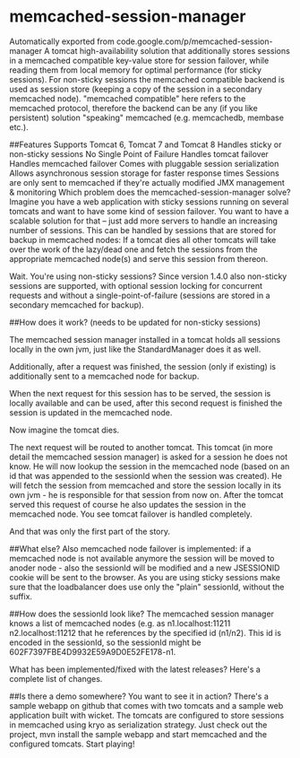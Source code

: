 # memcached-session-manager
Automatically exported from code.google.com/p/memcached-session-manager
A tomcat high-availability solution that additionally stores sessions in a memcached compatible key-value store for session failover, while reading them from local memory for optimal performance (for sticky sessions). For non-sticky sessions the memcached compatible backend is used as session store (keeping a copy of the session in a secondary memcached node). "memcached compatible" here refers to the memcached protocol, therefore the backend can be any (if you like persistent) solution "speaking" memcached (e.g. memcachedb, membase etc.).

##Features
Supports Tomcat 6, Tomcat 7 and Tomcat 8
Handles sticky or non-sticky sessions
No Single Point of Failure
Handles tomcat failover
Handles memcached failover
Comes with pluggable session serialization
Allows asynchronous session storage for faster response times
Sessions are only sent to memcached if they're actually modified
JMX management & monitoring
Which problem does the memcached-session-manager solve?
Imagine you have a web application with sticky sessions running on several tomcats and want to have some kind of session failover. You want to have a scalable solution for that – just add more servers to handle an increasing number of sessions. This can be handled by sessions that are stored for backup in memcached nodes: If a tomcat dies all other tomcats will take over the work of the lazy/dead one and fetch the sessions from the appropriate memcached node(s) and serve this session from thereon.

Wait. You're using non-sticky sessions? Since version 1.4.0 also non-sticky sessions are supported, with optional session locking for concurrent requests and without a single-point-of-failure (sessions are stored in a secondary memcached for backup).

##How does it work?
(needs to be updated for non-sticky sessions)

The memcached session manager installed in a tomcat holds all sessions locally in the own jvm, just like the StandardManager does it as well.

Additionally, after a request was finished, the session (only if existing) is additionally sent to a memcached node for backup.

When the next request for this session has to be served, the session is locally available and can be used, after this second request is finished the session is updated in the memcached node.

Now imagine the tomcat dies.

The next request will be routed to another tomcat. This tomcat (in more detail the memcached session manager) is asked for a session he does not know. He will now lookup the session in the memcached node (based on an id that was appended to the sessionId when the session was created). He will fetch the session from memcached and store the session locally in its own jvm - he is responsible for that session from now on. After the tomcat served this request of course he also updates the session in the memcached node. You see tomcat failover is handled completely.

And that was only the first part of the story.

##What else?
Also memcached node failover is implemented: if a memcached node is not available anymore the session will be moved to anoder node - also the sessionId will be modified and a new JSESSIONID cookie will be sent to the browser. As you are using sticky sessions make sure that the loadbalancer does use only the "plain" sessionId, without the suffix.

##How does the sessionId look like?
The memcached session manager knows a list of memcached nodes (e.g. as n1.localhost:11211 n2.localhost:11212 that he references by the specified id (n1/n2). This id is encoded in the sessionId, so the sessionId might be 602F7397FBE4D9932E59A9D0E52FE178-n1.

What has been implemented/fixed with the latest releases?
Here's a complete list of changes.

##Is there a demo somewhere?
You want to see it in action? There's a sample webapp on github that comes with two tomcats and a sample web application built with wicket. The tomcats are configured to store sessions in memcached using kryo as serialization strategy. Just check out the project, mvn install the sample webapp and start memcached and the configured tomcats. Start playing!
